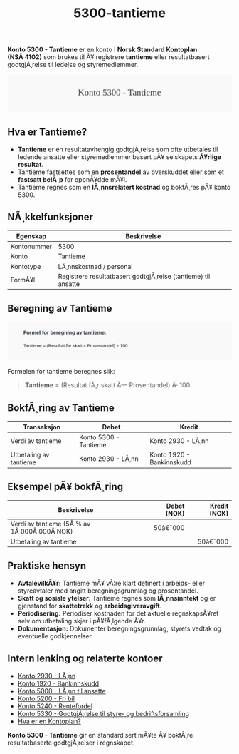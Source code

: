 ﻿---
title: "5300-tantieme"
meta_title: "5300-tantieme"
meta_description: '**Konto 5300 - Tantieme** er en konto i **Norsk Standard Kontoplan (NSÂ 4102)** som brukes til Ã¥ registrere **tantieme** eller resultatbasert godtgjÃ¸relse til...'
slug: 5300-tantieme
type: blog
layout: pages/single
---

**Konto 5300 - Tantieme** er en konto i **Norsk Standard Kontoplan (NSÂ 4102)** som brukes til Ã¥ registrere **tantieme** eller resultatbasert godtgjÃ¸relse til ledelse og styremedlemmer.

![Illustrasjon av konto 5300 Tantieme](5300-tantieme-image.svg)

## Hva er Tantieme?

* **Tantieme** er en resultatavhengig godtgjÃ¸relse som ofte utbetales til ledende ansatte eller styremedlemmer basert pÃ¥ selskapets **Ã¥rlige resultat**.
* Tantieme fastsettes som en **prosentandel** av overskuddet eller som et **fastsatt belÃ¸p** for oppnÃ¥dde mÃ¥l.
* Tantieme regnes som en **lÃ¸nnsrelatert kostnad** og bokfÃ¸res pÃ¥ konto 5300.

## NÃ¸kkelfunksjoner

| Egenskap      | Beskrivelse                                                        |
|---------------|--------------------------------------------------------------------|
| Kontonummer   | 5300                                                               |
| Konto         | Tantieme                                                           |
| Kontotype     | LÃ¸nnskostnad / personal                                            |
| FormÃ¥l        | Registrere resultatbasert godtgjÃ¸relse (tantieme) til ansatte      |

## Beregning av Tantieme

![Formel for beregning av tantieme](5300-tantieme-calculation.svg)

Formelen for tantieme beregnes slik:

> **Tantieme** = (Resultat fÃ¸r skatt Ã— Prosentandel) Ã· 100

## BokfÃ¸ring av Tantieme

| Transaksjon               | Debet                    | Kredit                      |
|---------------------------|--------------------------|-----------------------------|
| Verdi av tantieme         | Konto 5300 - Tantieme    | Konto 2930 - LÃ¸nn           |
| Utbetaling av tantieme    | Konto 2930 - LÃ¸nn        | Konto 1920 - Bankinnskudd   |

## Eksempel pÃ¥ bokfÃ¸ring

| Beskrivelse                              | Debet (NOK) | Kredit (NOK) |
|------------------------------------------|-----------:|-------------:|
| Verdi av tantieme (5Â % av 1Â 000Â 000Â NOK) |      50â€¯000 |              |
| Utbetaling av tantieme                  |            |       50â€¯000 |

## Praktiske hensyn

* **AvtalevilkÃ¥r:** Tantieme mÃ¥ vÃ¦re klart definert i arbeids- eller styreavtaler med angitt beregningsgrunnlag og prosentandel.
* **Skatt og sosiale ytelser:** Tantieme regnes som **lÃ¸nnsinntekt** og er gjenstand for **skattetrekk** og **arbeidsgiveravgift**.
* **Periodisering:** Periodiser kostnaden for det aktuelle regnskapsÃ¥ret selv om utbetaling skjer i pÃ¥fÃ¸lgende Ã¥r.
* **Dokumentasjon:** Dokumenter beregningsgrunnlag, styrets vedtak og eventuelle godkjennelser.

## Intern lenking og relaterte kontoer

* [Konto 2930 - LÃ¸nn](/blogs/kontoplan/2930-lonn "Konto 2930 - LÃ¸nn")
* [Konto 1920 - Bankinnskudd](/blogs/kontoplan/1920-bankinnskudd "Konto 1920 - Bankinnskudd")
* [Konto 5000 - LÃ¸nn til ansatte](/blogs/kontoplan/5000-lonn-til-ansatte "Konto 5000 - LÃ¸nn til ansatte: BokfÃ¸ring og hÃ¥ndtering av lÃ¸nnskostnader i Norsk kontoplan")
* [Konto 5200 - Fri bil](/blogs/kontoplan/5200-fri-bil "Konto 5200 - Fri bil: RegnskapsfÃ¸ring av firmabil som ansattgode i Norsk kontoplan")
* [Konto 5240 - Rentefordel](/blogs/kontoplan/5240-rentefordel "Konto 5240 - Rentefordel: RegnskapsfÃ¸ring av rentefordel som ansattgode i Norsk kontoplan")
* [Konto 5330 - GodtgjÃ¸relse til styre- og bedriftsforsamling](/blogs/kontoplan/5330-godtgjorelse-til-styre-og-bedriftsforsamling "Konto 5330 - GodtgjÃ¸relse til styre- og bedriftsforsamling: BokfÃ¸ring av styrehonorar i Norsk kontoplan")
* [Hva er en Kontoplan?](/blogs/regnskap/hva-er-kontoplan "Hva er en Kontoplan? Komplett Guide til Kontoplaner i Norsk Regnskap")

**Konto 5300 - Tantieme** gir en standardisert mÃ¥te Ã¥ bokfÃ¸re resultatbaserte godtgjÃ¸relser i regnskapet.
